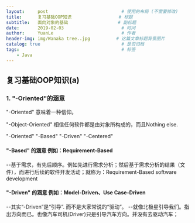 ```yaml
---
layout:     post                            # 使用的布局 (不需要修改)
title:      复习基础OOP知识                  # 标题
subtitle:   面向对象的基础                   # 副标题
date:       2019-02-03                      # 时间
author:     YuanLe                          # 作者
header-img: img/Wanaka tree..jpg          # 这篇文章标题背景图片
catalog: true                               # 是否归档
tags:                                       # 标签
    - Java
---
```



## 复习基础OOP知识(a)

### 1. "-Oriented"的涵意

"-Oriented" 意味着一种信仰。

"-Object-Oriented" 相信任何软件都是由对象所构成的，而且Nothing else.

"-Oriented"
"-Based"
"-Driven"
"-Centered"

#### "-Based" 的涵意 例如：Requirement-Based
--基于需求，有先后顺序。例如先进行需求分析；然后基于需求分析的结果（文件），而进行后续的软件开发活动；就称为：Requirement-Based software development

#### "-Driven" 的涵意 例如：Model-Driven、Use Case-Driven
--其实“-Driven”是“引导”. 而不是大家常说的“驱动”。
--就像北极星引导我们。指出方向而已。也像汽车司机(Driver)只是引导汽车方向。并没有去驱动汽车；
